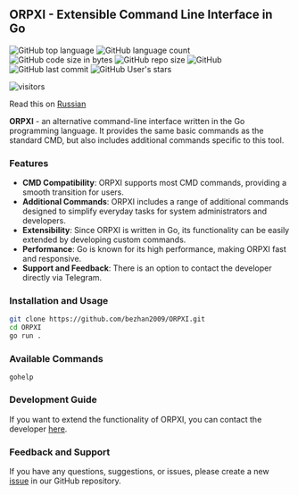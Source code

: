 ## ORPXI - Extensible Command Line Interface in Go

![GitHub top language](https://img.shields.io/github/languages/top/bezhan2009/ORPXI) 
![GitHub language count](https://img.shields.io/github/languages/count/bezhan2009/ORPXI)
![GitHub code size in bytes](https://img.shields.io/github/languages/code-size/bezhan2009/ORPXI)
![GitHub repo size](https://img.shields.io/github/repo-size/bezhan2009/ORPXI) 
![GitHub](https://img.shields.io/github/license/bezhan2009/ORPXI) 
![GitHub last commit](https://img.shields.io/github/last-commit/bezhan2009/ORPXI)
![GitHub User's stars](https://img.shields.io/github/stars/bezhan2009?style=social)

<p align="left">
<img src="https://visitor-badge.laobi.icu/badge?page_id=bezhan2009.ORPXI" alt="visitors"/>
</p>

Read this on [Russian](README.md)

**ORPXI** - an alternative command-line interface written in the Go programming language. It provides the same basic commands as the standard CMD, but also includes additional commands specific to this tool.

### Features

- **CMD Compatibility**: ORPXI supports most CMD commands, providing a smooth transition for users.
- **Additional Commands**: ORPXI includes a range of additional commands designed to simplify everyday tasks for system administrators and developers.
- **Extensibility**: Since ORPXI is written in Go, its functionality can be easily extended by developing custom commands.
- **Performance**: Go is known for its high performance, making ORPXI fast and responsive.
- **Support and Feedback**: There is an option to contact the developer directly via Telegram.

### Installation and Usage

```bash
git clone https://github.com/bezhan2009/ORPXI.git
cd ORPXI
go run .
```

### Available Commands

```
gohelp
```

### Development Guide

If you want to extend the functionality of ORPXI, you can contact the developer [here](https://t.me/Rust_Bezhan).

### Feedback and Support

If you have any questions, suggestions, or issues, please create a new [issue](https://github.com/bezhan2009/ORPXI/issues/new) in our GitHub repository.
